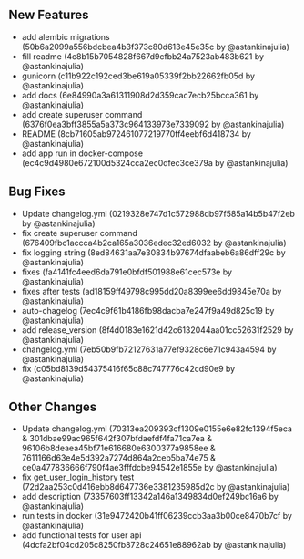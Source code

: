 ## New Features
* add alembic migrations (50b6a2099a556bdcbea4b3f373c80d613e45e35c by @astankinajulia)
* fill readme (4c8b15b7054828f667d9cfbb24a7523ab483b621 by @astankinajulia)
* gunicorn (c11b922c192ced3be619a05339f2bb22662fb05d by @astankinajulia)
* add docs (6e84990a3a61311908d2d359cac7ecb25bcca361 by @astankinajulia)
* add create superuser command (6376f0ea3bff3855a5a373c964133973e7339092 by @astankinajulia)
* README (8cb71605ab972461077219770ff4eebf6d418734 by @astankinajulia)
* add app run in docker-compose (ec4c9d4980e672100d5324cca2ec0dfec3ce379a by @astankinajulia)

## Bug Fixes
* Update changelog.yml (0219328e747d1c572988db97f585a14b5b47f2eb by @astankinajulia)
* fix create superuser command (676409fbc1accca4b2ca165a3036edec32ed6032 by @astankinajulia)
* fix logging string (8ed84631aa7e30834b97674dfaabeb6a86dff29c by @astankinajulia)
* fixes (fa4141fc4eed6da791e0bfdf501988e61cec573e by @astankinajulia)
* fixes after tests (ad18159ff49798c995dd20a8399ee6dd9845e70a by @astankinajulia)
* auto-chagelog (7ec4c9f61b4186fb98dacba7e247f9a49d825c19 by @astankinajulia)
* add release_version (8f4d0183e1621d42c6132044aa01cc52631f2529 by @astankinajulia)
* changelog.yml (7eb50b9fb72127631a77ef9328c6e71c943a4594 by @astankinajulia)
* fix (c05bd8139d54375416f65c88c747776c42cd90e9 by @astankinajulia)

## Other Changes
* Update changelog.yml (70313ea209393cf1309e0155e6e82fc1394f5eca & 301dbae99ac965f642f307bfdaefdf4fa71ca7ea & 96106b8deaea45bf71e616680e6300377a9858ee & 7611166d63e4e5d392a7274d864a2ceb5ba74e75 & ce0a477836666f790f4ae3fffdcbe94542e1855e by @astankinajulia)
* fix get_user_login_history test (72d2aa253c0d416ebb8d647736e3381235985d2c by @astankinajulia)
* add description (73357603ff13342a146a1349834d0ef249bc16a6 by @astankinajulia)
* run tests in docker (31e9472420b41ff06239ccb3aa3b00ce8470b7cf by @astankinajulia)
* add functional tests for user api (4dcfa2bf04cd205c8250fb8728c24651e88962ab by @astankinajulia)

